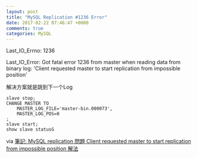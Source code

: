 ```yaml
---
layout: post
title: "MySQL Replication #1236 Error"
date: 2017-02-22 07:46:47 +0000
comments: true
categories: MySQL
---
```


<div class="alert alert-info">
Last_IO_Errno: 1236
<p>Last_IO_Error: Got fatal error 1236 from master when reading data from binary log: 'Client requested master to start replication from impossible position'
</p>
</div>
解决方案就是跳到下一个Log

```
slave stop;
CHANGE MASTER TO
    MASTER_LOG_FILE='master-bin.000073',
    MASTER_LOG_POS=0
;
slave start;
show slave statusG
```

via [筆記: MySQL replication 問題 Client requested master to start replication from impossible position 解法](http://blog.ez2learn.com/2011/11/28/mysql-1236-solution/)
